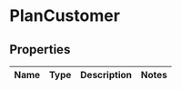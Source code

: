
# PlanCustomer

## Properties
Name | Type | Description | Notes
------------ | ------------- | ------------- | -------------




